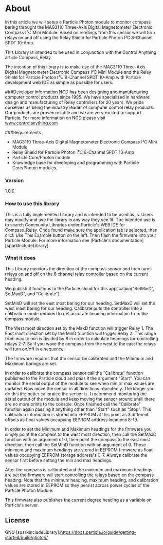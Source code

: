 # About

In this article we will setup a Particle Photon module to monitor compass baring throught the MAG3110 Three-Axis Digital Magnetometer Electronic Compass I²C Mini Module.  Based on readings from this sensor we will turn relays on and off using the Relay Shield for Particle Photon I²C 8-Channel SPDT 10-Amp.

This Library is intended to be used in conjunction with the Control Anything article Compass_Relay.

The intention of this library is to make use of the MAG3110 Three-Axis Digital Magnetometer Electronic Compass I²C Mini Module and the Relay Shield for Particle Photon I²C 8-Channel SPDT 10-Amp with Particle development web IDE as simple as possible for users.

###Developer information
NCD has been designing and manufacturing computer control products since 1995.  We have specialized in hardware design and manufacturing of Relay controllers for 20 years.  We pride ourselves as being the industry leader of computer control relay products.  Our products are proven reliable and we are very excited to support Particle.  For more information on NCD please visit www.controlanything.com

###Requirements
- MAG3110 Three-Axis Digital Magnetometer Electronic Compass I²C Mini Module
- Relay Shield for Particle Photon I²C 8-Channel SPDT 10-Amp
- Particle Core/Photon module
- Knowledge base for developing and programming with Particle Core/Photon modules.

### Version
1.0.0

### How to use this library

This is a fully implemented Library and is intended to be used as is.  Users may modify and use the library in any way they see fit.  The intended use is to search Community Libraries under Particle's WEB IDE for Compass_Relay.  Once found make sure the application tab is selected, then click Use This Example button on the left.  Then flash the firmware into your Particle Module.  For more information see [Particle's documentation] [sparkIncludeLibrary].

### What it does

This Library monitors the direction of the compass sensor and then turns relays on and off on the 8 channel relay controller based on the current heading.

We publish 3 functions to the Particle cloud for this application("SetMinD", SetMaxD", and "Calibrate").

SetMinD will set the east most baring for our heading.
SetMaxD will set the west most baring for our heading.
Calibrate puts the controller into a calibration mode required to get accurate heading information from the compass module.

The West most direction set by the MaxD function will trigger Relay 1.  The East most direction set by the MinD function will trigger Relay 2.  This range from max to min is divided by 8 in order to calculate headings for controlling relays 2-7.  So if you wave the compass from the west to the east the relays will turn on/off in a sequence.

The firmware requires that the sensor be calibrated and the Minimum and Maximum barings are set.

In order to calibrate the compass sensor call the "Calibrate" function published to the Particle cloud and pass it the argument "Start".  You can monitor the serial output of the module to see when min or max values are updated.  Now move the sensor in all directions repeatedly.  The longer you do this the better calibrated the sensor is.  I recommend monitoring the serial output of the module and keep moving the sensor around untill there are no more prints to the console.  Once finished call the "Calibrate" function again passing it anything other than "Start" such as "Stop".  This calibration information is stored into EEPROM at this point as 3 different offsets as float values occupying EEPROM address locations 8-19. 

In order to set the Minimum and Maximum headings for the firmware you simply point the compass to the west most direction, then call the SetMaxD function with an argument of 0, then point the compass to the east most direction, then call the SetMinD function with an argument of 0.  These minimum and maximum headings are stored in EEPROM firmware as float values occupying EEPROM storage address's 0-7.  Always calibrate the sensor first before setting the min and max headings.

After the compass is calibrated and the minimum and maximum headings are set the firmware will start controlling the relays based on the compass heading.  Note that the minimum heading, maximum heading, and calibration values are stored in EEPROM so they persist across power cycles of the Particle Photon Module.

This firmware also publishes the current degree heading as a variable on Particle's server.

License
----

GNU
[sparkIncludeLibrary]:https://docs.particle.io/guide/getting-started/build/photon/
